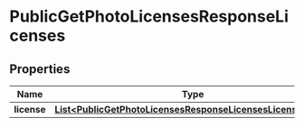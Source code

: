 

# PublicGetPhotoLicensesResponseLicenses


## Properties

| Name | Type | Description | Notes |
|------------ | ------------- | ------------- | -------------|
|**license** | [**List&lt;PublicGetPhotoLicensesResponseLicensesLicenseInner&gt;**](PublicGetPhotoLicensesResponseLicensesLicenseInner.md) |  |  [optional] |



